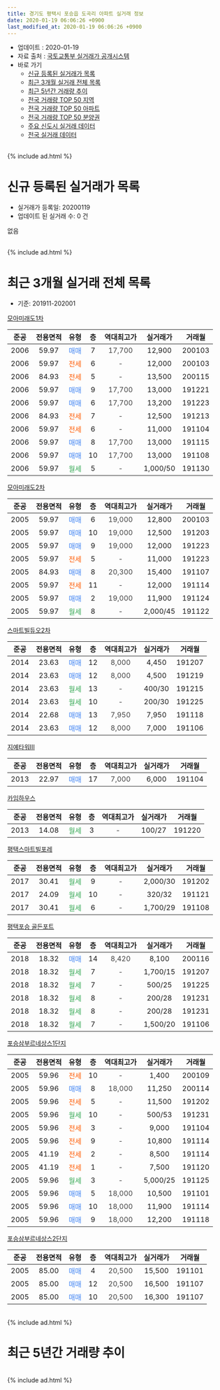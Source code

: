 ```yaml
---
title: 경기도 평택시 포승읍 도곡리 아파트 실거래 정보
date: 2020-01-19 06:06:26 +0900
last_modified_at: 2020-01-19 06:06:26 +0900
---
```


* 업데이트 : 2020-01-19
* 자료 출처 : [국토교통부 실거래가 공개시스템](http://rt.molit.go.kr)
* 바로 가기
    * [신규 등록된 실거래가 목록](#신규-등록된-실거래가-목록)
    * [최근 3개월 실거래 전체 목록](#최근-3개월-실거래-전체-목록)
    * [최근 5년간 거래량 추이](#최근-5년간-거래량-추이)
    * [전국 거래량 TOP 50 지역](https://apt-info.github.io/apt-trade-info/최근-3개월-전국에서-가장-거래가-많이-발생한-지역)
    * [전국 거래량 TOP 50 아파트](https://apt-info.github.io/apt-trade-info/최근-3개월-전국에서-가장-거래가-많이-발생한-아파트)
    * [전국 거래량 TOP 50 분양권](https://apt-info.github.io/apt-trade-info/최근-3개월-전국에서-가장-거래가-많이-발생한-분양권)
    * [주요 신도시 실거래 데이터](https://apt-info.github.io/apt-trade-info/주요-신도시)
    * [전국 실거래 데이터](https://apt-info.github.io/apt-trade-info/전국)
<br>
{% include ad.html %}
<br>

# 신규 등록된 실거래가 목록
* 실거래가 등록일: 20200119
* 업데이트 된 실거래 수: 0 건

없음

<br>
{% include ad.html %}
<br>

# 최근 3개월 실거래 전체 목록
* 기준: 201911-202001


[모아미래도1차](https://search.naver.com/search.naver?query=%EA%B2%BD%EA%B8%B0%EB%8F%84+%ED%8F%89%ED%83%9D%EC%8B%9C+%ED%8F%AC%EC%8A%B9%EC%9D%8D+%EB%8F%84%EA%B3%A1%EB%A6%AC+%EB%AA%A8%EC%95%84%EB%AF%B8%EB%9E%98%EB%8F%841%EC%B0%A8)

|준공|전용면적|유형|층|역대최고가|실거래가|거래월|
|:---:|:---:|:---:|:---:|:---:|:---:|:---:|
|2006|59.97|<span style="color:#4285f3">매매</span>|7|<span style="color:#444444">17,700</span>|12,900|200103|
|2006|59.97|<span style="color:#ff5a00">전세</span>|6|<span style="color:#444444">-</span>|12,000|200103|
|2006|84.93|<span style="color:#ff5a00">전세</span>|5|<span style="color:#444444">-</span>|13,500|200115|
|2006|59.97|<span style="color:#4285f3">매매</span>|9|<span style="color:#444444">17,700</span>|13,000|191221|
|2006|59.97|<span style="color:#4285f3">매매</span>|6|<span style="color:#444444">17,700</span>|13,200|191223|
|2006|84.93|<span style="color:#ff5a00">전세</span>|7|<span style="color:#444444">-</span>|12,500|191213|
|2006|59.97|<span style="color:#ff5a00">전세</span>|6|<span style="color:#444444">-</span>|11,000|191104|
|2006|59.97|<span style="color:#4285f3">매매</span>|8|<span style="color:#444444">17,700</span>|13,000|191115|
|2006|59.97|<span style="color:#4285f3">매매</span>|10|<span style="color:#444444">17,700</span>|13,000|191108|
|2006|59.97|<span style="color:#34a853">월세</span>|5|<span style="color:#444444">-</span>|1,000/50|191130|

[모아미래도2차](https://search.naver.com/search.naver?query=%EA%B2%BD%EA%B8%B0%EB%8F%84+%ED%8F%89%ED%83%9D%EC%8B%9C+%ED%8F%AC%EC%8A%B9%EC%9D%8D+%EB%8F%84%EA%B3%A1%EB%A6%AC+%EB%AA%A8%EC%95%84%EB%AF%B8%EB%9E%98%EB%8F%842%EC%B0%A8)

|준공|전용면적|유형|층|역대최고가|실거래가|거래월|
|:---:|:---:|:---:|:---:|:---:|:---:|:---:|
|2005|59.97|<span style="color:#4285f3">매매</span>|6|<span style="color:#444444">19,000</span>|12,800|200103|
|2005|59.97|<span style="color:#4285f3">매매</span>|10|<span style="color:#444444">19,000</span>|12,500|191203|
|2005|59.97|<span style="color:#4285f3">매매</span>|9|<span style="color:#444444">19,000</span>|12,000|191223|
|2005|59.97|<span style="color:#ff5a00">전세</span>|5|<span style="color:#444444">-</span>|11,000|191223|
|2005|84.93|<span style="color:#4285f3">매매</span>|8|<span style="color:#444444">20,300</span>|15,400|191107|
|2005|59.97|<span style="color:#ff5a00">전세</span>|11|<span style="color:#444444">-</span>|12,000|191114|
|2005|59.97|<span style="color:#4285f3">매매</span>|2|<span style="color:#444444">19,000</span>|11,900|191124|
|2005|59.97|<span style="color:#34a853">월세</span>|8|<span style="color:#444444">-</span>|2,000/45|191122|

[스마트빌듀오2차](https://search.naver.com/search.naver?query=%EA%B2%BD%EA%B8%B0%EB%8F%84+%ED%8F%89%ED%83%9D%EC%8B%9C+%ED%8F%AC%EC%8A%B9%EC%9D%8D+%EB%8F%84%EA%B3%A1%EB%A6%AC+%EC%8A%A4%EB%A7%88%ED%8A%B8%EB%B9%8C%EB%93%80%EC%98%A42%EC%B0%A8)

|준공|전용면적|유형|층|역대최고가|실거래가|거래월|
|:---:|:---:|:---:|:---:|:---:|:---:|:---:|
|2014|23.63|<span style="color:#4285f3">매매</span>|12|<span style="color:#444444">8,000</span>|4,450|191207|
|2014|23.63|<span style="color:#4285f3">매매</span>|12|<span style="color:#444444">8,000</span>|4,500|191219|
|2014|23.63|<span style="color:#34a853">월세</span>|13|<span style="color:#444444">-</span>|400/30|191215|
|2014|23.63|<span style="color:#34a853">월세</span>|10|<span style="color:#444444">-</span>|200/30|191225|
|2014|22.68|<span style="color:#4285f3">매매</span>|13|<span style="color:#444444">7,950</span>|7,950|191118|
|2014|23.63|<span style="color:#4285f3">매매</span>|12|<span style="color:#444444">8,000</span>|7,000|191106|

[지예타워Ⅲ](https://search.naver.com/search.naver?query=%EA%B2%BD%EA%B8%B0%EB%8F%84+%ED%8F%89%ED%83%9D%EC%8B%9C+%ED%8F%AC%EC%8A%B9%EC%9D%8D+%EB%8F%84%EA%B3%A1%EB%A6%AC+%EC%A7%80%EC%98%88%ED%83%80%EC%9B%8C%E2%85%A2)

|준공|전용면적|유형|층|역대최고가|실거래가|거래월|
|:---:|:---:|:---:|:---:|:---:|:---:|:---:|
|2013|22.97|<span style="color:#4285f3">매매</span>|17|<span style="color:#444444">7,000</span>|6,000|191104|

[카임하우스](https://search.naver.com/search.naver?query=%EA%B2%BD%EA%B8%B0%EB%8F%84+%ED%8F%89%ED%83%9D%EC%8B%9C+%ED%8F%AC%EC%8A%B9%EC%9D%8D+%EB%8F%84%EA%B3%A1%EB%A6%AC+%EC%B9%B4%EC%9E%84%ED%95%98%EC%9A%B0%EC%8A%A4)

|준공|전용면적|유형|층|역대최고가|실거래가|거래월|
|:---:|:---:|:---:|:---:|:---:|:---:|:---:|
|2013|14.08|<span style="color:#34a853">월세</span>|3|<span style="color:#444444">-</span>|100/27|191220|

[평택스마트빌포레](https://search.naver.com/search.naver?query=%EA%B2%BD%EA%B8%B0%EB%8F%84+%ED%8F%89%ED%83%9D%EC%8B%9C+%ED%8F%AC%EC%8A%B9%EC%9D%8D+%EB%8F%84%EA%B3%A1%EB%A6%AC+%ED%8F%89%ED%83%9D%EC%8A%A4%EB%A7%88%ED%8A%B8%EB%B9%8C%ED%8F%AC%EB%A0%88)

|준공|전용면적|유형|층|역대최고가|실거래가|거래월|
|:---:|:---:|:---:|:---:|:---:|:---:|:---:|
|2017|30.41|<span style="color:#34a853">월세</span>|9|<span style="color:#444444">-</span>|2,000/30|191202|
|2017|24.09|<span style="color:#34a853">월세</span>|10|<span style="color:#444444">-</span>|320/32|191121|
|2017|30.41|<span style="color:#34a853">월세</span>|6|<span style="color:#444444">-</span>|1,700/29|191108|

[평택포승 골든포트](https://search.naver.com/search.naver?query=%EA%B2%BD%EA%B8%B0%EB%8F%84+%ED%8F%89%ED%83%9D%EC%8B%9C+%ED%8F%AC%EC%8A%B9%EC%9D%8D+%EB%8F%84%EA%B3%A1%EB%A6%AC+%ED%8F%89%ED%83%9D%ED%8F%AC%EC%8A%B9+%EA%B3%A8%EB%93%A0%ED%8F%AC%ED%8A%B8)

|준공|전용면적|유형|층|역대최고가|실거래가|거래월|
|:---:|:---:|:---:|:---:|:---:|:---:|:---:|
|2018|18.32|<span style="color:#4285f3">매매</span>|14|<span style="color:#444444">8,420</span>|8,100|200116|
|2018|18.32|<span style="color:#34a853">월세</span>|7|<span style="color:#444444">-</span>|1,700/15|191207|
|2018|18.32|<span style="color:#34a853">월세</span>|7|<span style="color:#444444">-</span>|500/25|191225|
|2018|18.32|<span style="color:#34a853">월세</span>|8|<span style="color:#444444">-</span>|200/28|191231|
|2018|18.32|<span style="color:#34a853">월세</span>|8|<span style="color:#444444">-</span>|200/28|191231|
|2018|18.32|<span style="color:#34a853">월세</span>|7|<span style="color:#444444">-</span>|1,500/20|191106|

[포승삼부르네상스1단지](https://search.naver.com/search.naver?query=%EA%B2%BD%EA%B8%B0%EB%8F%84+%ED%8F%89%ED%83%9D%EC%8B%9C+%ED%8F%AC%EC%8A%B9%EC%9D%8D+%EB%8F%84%EA%B3%A1%EB%A6%AC+%ED%8F%AC%EC%8A%B9%EC%82%BC%EB%B6%80%EB%A5%B4%EB%84%A4%EC%83%81%EC%8A%A41%EB%8B%A8%EC%A7%80)

|준공|전용면적|유형|층|역대최고가|실거래가|거래월|
|:---:|:---:|:---:|:---:|:---:|:---:|:---:|
|2005|59.96|<span style="color:#ff5a00">전세</span>|10|<span style="color:#444444">-</span>|1,400|200109|
|2005|59.96|<span style="color:#4285f3">매매</span>|8|<span style="color:#444444">18,000</span>|11,250|200114|
|2005|59.96|<span style="color:#ff5a00">전세</span>|5|<span style="color:#444444">-</span>|11,500|191202|
|2005|59.96|<span style="color:#34a853">월세</span>|10|<span style="color:#444444">-</span>|500/53|191231|
|2005|59.96|<span style="color:#ff5a00">전세</span>|3|<span style="color:#444444">-</span>|9,000|191104|
|2005|59.96|<span style="color:#ff5a00">전세</span>|9|<span style="color:#444444">-</span>|10,800|191114|
|2005|41.19|<span style="color:#ff5a00">전세</span>|2|<span style="color:#444444">-</span>|8,500|191114|
|2005|41.19|<span style="color:#ff5a00">전세</span>|1|<span style="color:#444444">-</span>|7,500|191120|
|2005|59.96|<span style="color:#34a853">월세</span>|3|<span style="color:#444444">-</span>|5,000/25|191125|
|2005|59.96|<span style="color:#4285f3">매매</span>|5|<span style="color:#444444">18,000</span>|10,500|191101|
|2005|59.96|<span style="color:#4285f3">매매</span>|10|<span style="color:#444444">18,000</span>|11,900|191114|
|2005|59.96|<span style="color:#4285f3">매매</span>|9|<span style="color:#444444">18,000</span>|12,200|191118|


<script async src="//pagead2.googlesyndication.com/pagead/js/adsbygoogle.js"></script>
<!-- 기본 -->
<ins class="adsbygoogle"
     style="display:block"
     data-ad-client="ca-pub-1142216861245946"
     data-ad-slot="4805727019"
     data-ad-format="auto"
     data-full-width-responsive="true"></ins>
<script>
(adsbygoogle = window.adsbygoogle || []).push({});
</script>


[포승삼부르네상스2단지](https://search.naver.com/search.naver?query=%EA%B2%BD%EA%B8%B0%EB%8F%84+%ED%8F%89%ED%83%9D%EC%8B%9C+%ED%8F%AC%EC%8A%B9%EC%9D%8D+%EB%8F%84%EA%B3%A1%EB%A6%AC+%ED%8F%AC%EC%8A%B9%EC%82%BC%EB%B6%80%EB%A5%B4%EB%84%A4%EC%83%81%EC%8A%A42%EB%8B%A8%EC%A7%80)

|준공|전용면적|유형|층|역대최고가|실거래가|거래월|
|:---:|:---:|:---:|:---:|:---:|:---:|:---:|
|2005|85.00|<span style="color:#4285f3">매매</span>|4|<span style="color:#444444">20,500</span>|15,500|191101|
|2005|85.00|<span style="color:#4285f3">매매</span>|12|<span style="color:#444444">20,500</span>|16,500|191107|
|2005|85.00|<span style="color:#4285f3">매매</span>|10|<span style="color:#444444">20,500</span>|16,300|191107|


<br>
{% include ad.html %}
<br>

# 최근 5년간 거래량 추이


<div style="width:100%;">
    <canvas id="deal_progress" height="200"></canvas>
</div>

<script>
new Chart(document.getElementById("deal_progress"), {
    type: 'line',
    data: {
        labels: ['201501','201502','201503','201504','201505','201506','201507','201508','201509','201510','201511','201512','201601','201602','201603','201604','201605','201606','201607','201608','201609','201610','201611','201612','201701','201702','201703','201704','201705','201706','201707','201708','201709','201710','201711','201712','201801','201802','201803','201804','201805','201806','201807','201808','201809','201810','201811','201812','201901','201902','201903','201904','201905','201906','201907','201908','201909','201910','201911','201912','202001'],
        datasets: [{
            label: '매매',
            pointRadius: 1,
            data: [26, 10, 24, 16, 11, 17, 14, 8, 18, 16, 8, 16, 7, 8, 17, 15, 16, 12, 9, 9, 11, 19, 9, 5, 4, 20, 20, 10, 17, 14, 7, 21, 24, 12, 7, 11, 11, 10, 12, 11, 10, 12, 6, 7, 12, 10, 6, 12, 7, 7, 10, 12, 5, 7, 10, 11, 8, 14, 13, 6, 4],
            borderColor: "rgba(255, 201, 14, 1)",
            backgroundColor: "rgba(255, 201, 14, 0.5)",
            fill: false,
            lineTension: 0
        },{
            label: '전월세',
            pointRadius: 1,
            data: [32, 29, 33, 33, 25, 21, 35, 23, 26, 24, 19, 17, 17, 29, 33, 32, 20, 22, 20, 12, 16, 24, 12, 19, 16, 14, 23, 12, 24, 26, 28, 20, 16, 16, 4, 13, 18, 14, 26, 14, 15, 22, 12, 6, 13, 17, 16, 13, 16, 15, 16, 22, 18, 14, 18, 19, 17, 9, 12, 12, 3],
            borderColor: "rgba(0, 141, 185, 1)",
            backgroundColor: "rgba(0, 141, 185, 0.5)",
            fill: false,
            lineTension: 0
        }
        ]
    },
    options: {
        responsive: true,
        title: {
            display: false
        },
        tooltips: {
            mode: 'index',
            intersect: false
        },
        hover: {
            mode: 'nearest',
            intersect: true
        },
        scales: {
            xAxes: [{
                display: true,
                scaleLabel: {
                    display: true,
                    labelString: '년/월'
                }
            }],
            yAxes: [{
                display: true,
                ticks: {
                    suggestedMin: 0,
                },
                scaleLabel: {
                    display: true,
                    labelString: '실거래 수'
                }
            }]
        }
    }
});

</script>


<br>
{% include ad.html %}
<br>

